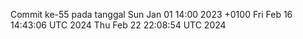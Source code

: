 Commit ke-55 pada tanggal Sun Jan 01 14:00 2023 +0100
Fri Feb 16 14:43:06 UTC 2024
Thu Feb 22 22:08:54 UTC 2024
